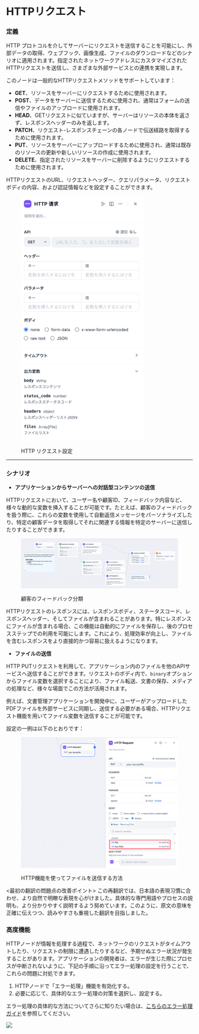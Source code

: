 # HTTPリクエスト

### 定義

HTTP プロトコルを介してサーバーにリクエストを送信することを可能にし、外部データの取得、ウェブフック、画像生成、ファイルのダウンロードなどのシナリオに適用されます。指定されたネットワークアドレスにカスタマイズされたHTTPリクエストを送信し、さまざまな外部サービスとの連携を実現します。

このノードは一般的なHTTPリクエストメソッドをサポートしています：

* **GET**、リソースをサーバーにリクエストするために使用されます。
* **POST**、データをサーバーに送信するために使用され、通常はフォームの送信やファイルのアップロードに使用されます。
* **HEAD**、GETリクエストに似ていますが、サーバーはリソースの本体を返さず、レスポンスヘッダーのみを返します。
* **PATCH**、リクエスト-レスポンスチェーンの各ノードで伝送経路を取得するために使用されます。
* **PUT**、リソースをサーバーにアップロードするために使用され、通常は既存のリソースの更新や新しいリソースの作成に使用されます。
* **DELETE**、指定されたリソースをサーバーに削除するようにリクエストするために使用されます。

HTTPリクエストのURL、リクエストヘッダー、クエリパラメータ、リクエストボディの内容、および認証情報などを設定することができます。

<figure><img src="../../../.gitbook/assets/jp-http-request.png" alt="" width="332"><figcaption><p>HTTP リクエスト設定</p></figcaption></figure>

***

### シナリオ

* **アプリケーションからサーバーへの対話型コンテンツの送信**

HTTPリクエストにおいて、ユーザー名や顧客ID、フィードバック内容など、様々な動的な変数を挿入することが可能です。たとえば、顧客のフィードバックを扱う際に、これらの変数を使用して自動返信メッセージをパーソナライズしたり、特定の顧客データを取得してそれに関連する情報を特定のサーバーに送信したりすることができます。

<figure><img src="../../../.gitbook/assets/customer-feedback-classification.png" alt=""><figcaption><p>顧客のフィードバック分類</p></figcaption></figure>

HTTPリクエストのレスポンスには、レスポンスボディ、ステータスコード、レスポンスヘッダー、そしてファイルが含まれることがあります。特にレスポンスにファイルが含まれる場合、この機能は自動的にファイルを保存し、後のプロセスステップでの利用を可能にします。これにより、処理効率が向上し、ファイルを含むレスポンスをより直接的かつ容易に扱えるようになります。

* **ファイルの送信**

HTTP PUTリクエストを利用して、アプリケーション内のファイルを他のAPIサービスへ送信することができます。リクエストのボディ内で、`binary`オプションからファイル変数を選択することにより、ファイル転送、文書の保存、メディアの処理など、様々な場面でこの方法が活用されます。

例えば、文書管理アプリケーションを開発中に、ユーザーがアップロードしたPDFファイルを外部サービスに同期し、送信する必要がある場合、HTTPリクエスト機能を用いてファイル変数を送信することが可能です。

設定の一例は以下のとおりです：

<figure><img src="../../../../en/.gitbook/assets/image (145).png" alt=""><figcaption><p>HTTP機能を使ってファイルを送信する方法</p></figcaption></figure>

<最初の翻訳の問題点の改善ポイント>
この再翻訳では、日本語の表現习慣に合わせ、より自然で明瞭な表現を心がけました。具体的な専門用語やプロセスの説明も、より分かりやすく説明するよう努めています。このように、原文の意味を正確に伝えつつ、読みやすさも重視した翻訳を目指しました。

### 高度機能

HTTPノードが情報を処理する過程で、ネットワークのリクエストがタイムアウトしたり、リクエストの制限に遭遇したりするなど、予期せぬエラー状況が発生することがあります。アプリケーションの開発者は、エラーが生じた際にプロセスが中断されないように、下記の手順に沿ってエラー処理の設定を行うことで、これらの問題に対処できます。

1. HTTPノードで「エラー処理」機能を有効化する。
2. 必要に応じて、具体的なエラー処理の対策を選択し、設定する。

エラー処理の具体的な方法についてさらに知りたい場合は、[こちらのエラー処理ガイド](../error-handling/README.md)を参照してください。

![](https://assets-docs.dify.ai/2024/12/91daa86d9770390ab2a41d6d0b6ed1e7.png)